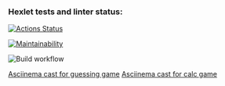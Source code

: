 ### Hexlet tests and linter status:
[![Actions Status](https://github.com/AlexKex/php-project-lvl1/workflows/hexlet-check/badge.svg)](https://github.com/AlexKex/php-project-lvl1/actions)

[![Maintainability](https://api.codeclimate.com/v1/badges/c17826a5cb63099b0907/maintainability)](https://codeclimate.com/github/AlexKex/php-project-lvl1/maintainability)

![Build workflow](https://github.com/AlexKex/php-project-lvl1/actions/workflows/makefile.yml/badge.svg)

[Asciinema cast for guessing game](https://asciinema.org/a/EImT1sHdfdeyTc9fwehdKNhDK)
[Asciinema cast for calc game](https://asciinema.org/a/BuIuzw0jNWTnlHpjjGG1Hbv7O)